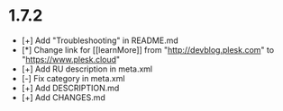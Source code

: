 
# 1.7.2
* [+] Add "Troubleshooting" in README.md
* [*] Change link for [[learnMore]] from "http://devblog.plesk.com" to "https://www.plesk.cloud"
* [+] Add RU description in meta.xml
* [-] Fix category in meta.xml
* [+] Add DESCRIPTION.md
* [+] Add CHANGES.md

